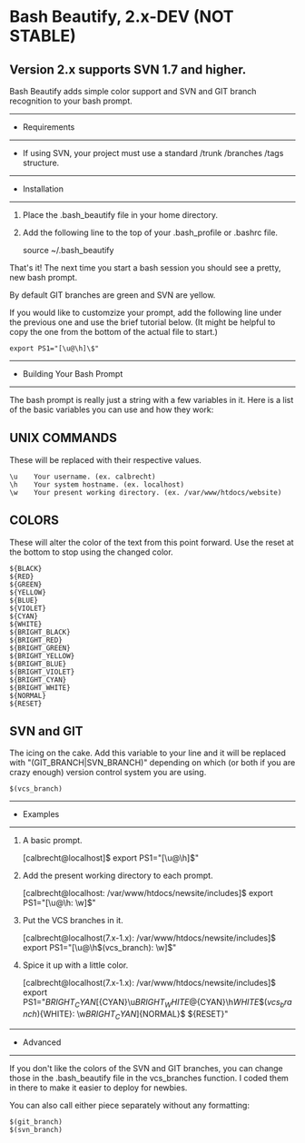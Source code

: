 Bash Beautify, 2.x-DEV (NOT STABLE)
================================================================================
## Version 2.x supports SVN 1.7 and higher.

Bash Beautify adds simple color support and SVN and GIT branch recognition to
your bash prompt.

--------------------------------------------------------------------------------
+ Requirements
--------------------------------------------------------------------------------
- If using SVN, your project must use a standard /trunk /branches /tags
  structure.

--------------------------------------------------------------------------------
+ Installation
--------------------------------------------------------------------------------
1. Place the .bash_beautify file in your home directory.
2. Add the following line to the top of your .bash_profile or .bashrc file.

      source ~/.bash_beautify

That's it!  The next time you start a bash session you should see a pretty, new
bash prompt.

By default GIT branches are green and SVN are yellow.

If you would like to customzize your prompt, add the following line
under the previous one and use the brief tutorial below. (It might be helpful to
copy the one from the bottom of the actual file to start.)

    export PS1="[\u@\h]\$"

--------------------------------------------------------------------------------
+ Building Your Bash Prompt
--------------------------------------------------------------------------------
The bash prompt is really just a string with a few variables in it.  Here is a
list of the basic variables you can use and how they work:

UNIX COMMANDS
-------------
These will be replaced with their respective values.

    \u    Your username. (ex. calbrecht)
    \h    Your system hostname. (ex. localhost)
    \w    Your present working directory. (ex. /var/www/htdocs/website)

COLORS
------
These will alter the color of the text from this point forward.  Use the reset
at the bottom to stop using the changed color.

    ${BLACK}
    ${RED}
    ${GREEN}
    ${YELLOW}
    ${BLUE}
    ${VIOLET}
    ${CYAN}
    ${WHITE}
    ${BRIGHT_BLACK}
    ${BRIGHT_RED}
    ${BRIGHT_GREEN}
    ${BRIGHT_YELLOW}
    ${BRIGHT_BLUE}
    ${BRIGHT_VIOLET}
    ${BRIGHT_CYAN}
    ${BRIGHT_WHITE}
    ${NORMAL}
    ${RESET}

SVN and GIT
-----------
The icing on the cake.  Add this variable to your line and it will be replaced
with "(GIT_BRANCH|SVN_BRANCH)" depending on which (or both if you are crazy
enough) version control system you are using.

    $(vcs_branch)

--------------------------------------------------------------------------------
+ Examples
--------------------------------------------------------------------------------
1. A basic prompt.

      [calbrecht@localhost]$
      export PS1="[\u@\h]\$"


2. Add the present working directory to each prompt.

      [calbrecht@localhost: /var/www/htdocs/newsite/includes]$
      export PS1="[\u@\h: \w]\$"


3. Put the VCS branches in it.

      [calbrecht@localhost(7.x-1.x): /var/www/htdocs/newsite/includes]$
      export PS1="[\u@\h$(vcs_branch): \w]\$"


4. Spice it up with a little color.

      [calbrecht@localhost(7.x-1.x): /var/www/htdocs/newsite/includes]$
      export PS1="${BRIGHT_CYAN}[${CYAN}\u${BRIGHT_WHITE}@${CYAN}\h${WHITE}\$(vcs_branch)${WHITE}: \w${BRIGHT_CYAN}]${NORMAL}\$ ${RESET}"


--------------------------------------------------------------------------------
+ Advanced
--------------------------------------------------------------------------------
If you don't like the colors of the SVN and GIT branches, you can change those
in the .bash_beautify file in the vcs_branches function.  I coded them in there
to make it easier to deploy for newbies.

You can also call either piece separately without any formatting:

    $(git_branch)
    $(svn_branch)
